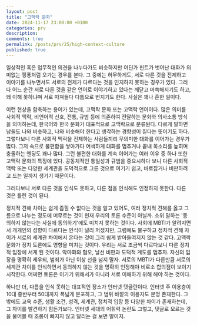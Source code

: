 ```yaml
--- 
layout: post
title: "고맥락 문화"
date: 2024-11-17 23:00:00 +0100
categories: prv
description: 
comments: true
permalink: /posts/prv/25/high-context-culture
published: true
---
```


일상적인 혹은 업무적인 의견을 나누다가도 비슷하지만 어딘가 핀트가 벗어난 대화가 의미없는 핑퐁처럼 오가는 경우를 본다. 그 중에는 허무하게도, 서로 다른 것을 전제하고 이야기를 나누면서도 서로의 전제가 다르다는 것을 인지하지 못하는 경우가 있다. 그러다 어느 순간 서로 다른 것을 같은 언어로 이야기하고 있다는 깨닫고 머쓱해지기도 하고, 왜 이해 못하냐며 서로 따져들다 다툼으로 번지기도 한다. 사실은 꽤나 흔한 일이다.  

이런 현상을 함축하는 용어가 있는데, 고맥락 문화 또는 고맥락 언어이다. 많은 의미를 사회적 맥락, 비언어적 신호, 전통, 규범 등에 의존하여 전달하는 문화와 의사소통 방식을 의미하는데, 한국어와 한국 문화가 대표적으로 고맥락으로 분류된다. 다르게 말하면 남들도 나와 비슷하고, 나와 비슷해야 한다고 생각하는 경향성이 짙다는 뜻이기도 하다. 그렇다보니 다른 사회적 맥락을 전제하는 사람들끼리 무의미한 대화를 이어가는 경우가 많다. 그저 속으로 불편함을 쌓아가다 어색하게 대화를 멈추거나 끝내 목소리를 높히며 충돌하는 엔딩도 꽤나 많다.
그런 불편한 대화를 계속 이어가는 여러 이유 중 하나 또한 고맥락 문화의 특징에 있다. 공동체적인 통일성과 규범을 중요시하다 보니 다른 사회적 맥락 또는 다양한 세계관을 도덕적으로 그른 것으로 여기기 쉽고, 바로잡거나 비판하려고 드는 일까지 생기기 때문이다.  

그러다보니 서로 다른 것을 인식도 못하고, 다른 점을 인식해도 인정하지 못한다. 다른 것은 틀린 것이 된다.  

정치적 견해 차이는 쉽게 좁힐 수 없다는 것을 알고 있어도, 여러 정치적 견해를 옳고 그름으로 나누는 정도에 머무르는 것이 현재 우리의 토론 수준이 아닐까. 소위 말하는 '동의하지 않는다는 사실에 동의하기'에도 미치지 못하는 것이다. 사회에 MBTI가 알려지면서 개개인의 성향이 다르다는 인식이 널리 퍼졌지만, 그럼에도 불구하고 정치적 견해 차이가 서로의 세계관 차이에서 온다는 것이 그리 쉽게 받아들여지지 않는 것 같다. 고맥락 문화가 정치 토론에도 영향을 미치는 것이다.
우리는 서로 조금씩 다르다보니 다른 정치적 입장에 서게 된 것이다. 악마화와 혐오, 날선 비판과 도덕적 계도를 멈추자. 자신의 입장을 명확히 세우되, 범죄가 아닌 이상 선을 넘지 말자. 서로의 MBTI가 다른만큼 서로의 세계관 차이를 인식하면서 동의하지 않는 것을 명확히 인정해야 비로소 합의점이 보이기 시작한다. 어쩌면 토론은 이기기 위해서가 아니라 서로 이해하기 위해 해야 하는 것이다.  

하나만 더, 다름을 인식 못하는 대표적인 장소가 인터넷 댓글란이다. 인터넷 주 이용층이 10대 중반부터 50대까지 폭넓게 분포하고, 그 범위 바깥의 이용자도 분명 존재한다. 그 밖에도 교육 수준, 생활 조건, 성격, 세계관, 정치적 입장 등 다양한 차이가 존재하는데, 그 차이를 발견하기 힘든가보다. 인터넷 세대의 어휘력 논란도 그렇고, 댓글로 모르는 것을 물어볼 때 조롱이 빠지지 않고 달리는 걸 보면 말이지.
